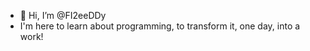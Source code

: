 - 👋 Hi, I’m @FI2eeDDy 
- I'm here to learn about programming, to transform it, one day, into a work! 

<!---
FI2eeDDy/FI2eeDDy is a ✨ special ✨ repository because its `README.md` (this file) appears on your GitHub profile.
You can click the Preview link to take a look at your changes.
--->
